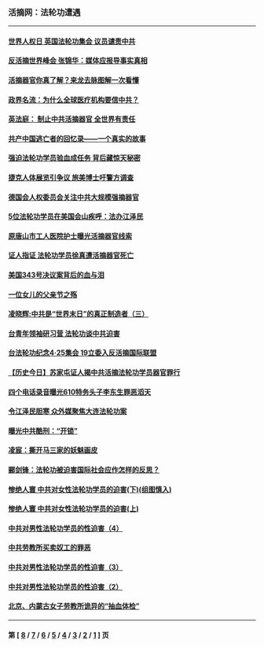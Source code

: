 ### 活摘网：法轮功遭遇
---
#### [世界人权日 英国法轮功集会 议员谴责中共](../../pages/nf5881/n13431763.md?04170430) 
#### [反活摘世界峰会 张锦华：媒体应报导事实真相](../../pages/nf5881/n13278502.md?04170430) 
#### [活摘器官你真了解？来龙去脉图解一次看懂](../../pages/nf5881/n13013820.md?04170430) 
#### [政界名流：为什么全球医疗机构要信中共？](../../pages/nf5881/n11945479.md?04170430) 
#### [英法庭： 制止中共活摘器官 全世界有责任](../../pages/nf5881/n11330691.md?04170430) 
#### [共产中国逃亡者的回忆录——一个真实的故事](../../pages/nf5881/n10918649.md?04170430) 
#### [强迫法轮功学员验血成任务 背后藏惊天秘密](../../pages/nf5881/n4252384.md?04170430) 
#### [捷克人体展览引争议 旅美博士吁警方调查](../../pages/nf5881/n9429187.md?04170430) 
#### [德国会人权委员会关注中共大规模强摘器官](../../pages/nf5881/n8418950.md?04170430) 
#### [5位法轮功学员在美国会山疾呼：法办江泽民](../../pages/nf5881/n8101519.md?04170430) 
#### [原唐山市工人医院护士曝光活摘器官线索](../../pages/nf5881/n8076384.md?04170430) 
#### [证人指证 法轮功学员徐真遭活摘器官死亡](../../pages/nf5881/n8042467.md?04170430) 
#### [美国343号决议案背后的血与泪](../../pages/nf5881/n8020684.md?04170430) 
#### [一位女儿的父亲节之殇](../../pages/nf5881/n8014122.md?04170430) 
#### [凌晓辉:中共是“世界末日”的真正制造者（三）](../../pages/nf5881/n4210333.md?04170430) 
#### [台青年领袖研习营 法轮功谈中共迫害](../../pages/nf5881/n4141857.md?04170430) 
#### [台法轮功纪念4‧25集会 19立委入反活摘国际联盟](../../pages/nf5881/n4141821.md?04170430) 
#### [【历史今日】苏家屯证人揭中共活摘法轮功学员器官罪行](../../pages/nf5881/n4135912.md?04170430) 
#### [四个电话录音曝光610特务头子李东生罪恶滔天](../../pages/nf5881/n4040060.md?04170430) 
#### [令江泽民胆寒 众外媒聚焦大连法轮功案](../../pages/nf5881/n3932671.md?04170430) 
#### [曝光中共酷刑：“开锁”](../../pages/nf5881/n3889373.md?04170430) 
#### [凌宸：撕开马三家的妖魅画皮](../../pages/nf5881/n3849369.md?04170430) 
#### [郦剑锋：法轮功被迫害国际社会应作怎样的反思？](../../pages/nf5881/n3824560.md?04170430) 
#### [惨绝人寰 中共对女性法轮功学员的迫害(下)(组图慎入)](../../pages/nf5881/n3816285.md?04170430) 
#### [惨绝人寰 中共对女性法轮功学员的迫害(上)](../../pages/nf5881/n3815374.md?04170430) 
#### [中共对男性法轮功学员的性迫害（4）](../../pages/nf5881/n3769144.md?04170430) 
#### [中共劳教所买卖奴工的罪恶](../../pages/nf5881/n3769378.md?04170430) 
#### [中共对男性法轮功学员的性迫害（3）](../../pages/nf5881/n3768231.md?04170430) 
#### [中共对男性法轮功学员的性迫害（2）](../../pages/nf5881/n3767211.md?04170430) 
#### [北京、内蒙古女子劳教所诡异的“抽血体检”](../../pages/nf5881/n3753158.md?04170430) 

---
#### 第 [ [8](./8.md?04170430) / [7](./7.md?04170430) / [6](./6.md?04170430) / [5](./5.md?04170430) / [4](./4.md?04170430) / [3](./3.md?04170430) / [2](./2.md?04170430) / [1](./1.md?04170430) ] 页
